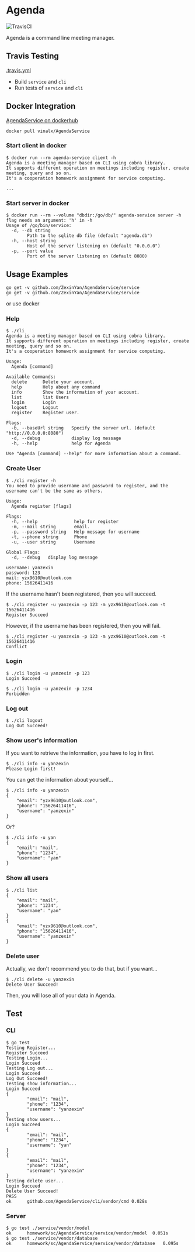 # Agenda

![TravisCI](https://travis-ci.org/Ace-0/AgendaService.svg?branch=master)

Agenda is a command line meeting manager.

## Travis Testing

[.travis.yml]()

- Build `service` and `cli`
- Run tests of `service` and `cli`

## Docker Integration

[AgendaService on dockerhub](https://hub.docker.com/r/vinalx/agendaservice/)

```
docker pull vinalx/AgendaService
```

### Start client in docker

```
$ docker run --rm agenda-service client -h
Agenda is a meeting manager based on CLI using cobra library.
It supports different operation on meetings including register, create meeting, query and so on.
It's a cooperation homework assignment for service computing.

...
```

### Start server in docker

```
$ docker run --rm --volume "dbdir:/go/db/" agenda-service server -h
flag needs an argument: 'h' in -h
Usage of /go/bin/service:
  -d, --db string
    	Path to the sqlite db file (default "agenda.db")
  -h, --host string
    	Host of the server listening on (default "0.0.0.0")
  -p, --port value
    	Port of the server listening on (default 8080)
```

## Usage Examples

```
go get -v github.com/ZexinYan/AgendaService/service
go get -v github.com/ZexinYan/AgendaService/service
```

or use docker

### Help

```
$ ./cli
Agenda is a meeting manager based on CLI using cobra library.
It supports different operation on meetings including register, create meeting, query and so on.
It's a cooperation homework assignment for service computing.

Usage:
  Agenda [command]

Available Commands:
  delete      Delete your account.
  help        Help about any command
  info        Show the information of your account.
  list        list Users
  login       Login
  logout      Logout
  register    Register user.

Flags:
  -b, --baseUrl string   Specify the server url. (default "http://0.0.0.0:8080")
  -d, --debug            display log message
  -h, --help             help for Agenda

Use "Agenda [command] --help" for more information about a command.

```


### Create User

```
$ ./cli register -h
You need to provide username and password to register, and the username can't be the same as others.

Usage:
  Agenda register [flags]

Flags:
  -h, --help              help for register
  -m, --mail string       email.
  -p, --password string   Help message for username
  -t, --phone string      Phone
  -u, --user string       Username

Global Flags:
  -d, --debug   display log message
```


```
username: yanzexin
password: 123
mail: yzx9610@outlook.com
phone: 15626411416
```

If the username hasn't been registered, then you will succeed.

```
$ ./cli register -u yanzexin -p 123 -m yzx9610@outlook.com -t 15626411416
Register Succeed
```

However, if the username has been registered, then you will fail.

```
$ ./cli register -u yanzexin -p 123 -m yzx9610@outlook.com -t 15626411416
Conflict
```

### Login

```
$ ./cli login -u yanzexin -p 123
Login Succeed
```


```
$ ./cli login -u yanzexin -p 1234
Forbidden
```

### Log out

```
$ ./cli logout
Log Out Succeed!
```

### Show user's information
If you want to retrieve the information, you have to log in first.

```
$ ./cli info -u yanzexin
Please Login first!
```

You can get the information about yourself...

```
$ ./cli info -u yanzexin
{
	"email": "yzx9610@outlook.com",
	"phone": "15626411416",
	"username": "yanzexin"
}
```

Or?

```
$ ./cli info -u yan
{
	"email": "mail",
	"phone": "1234",
	"username": "yan"
}
```

### Show all users

```
$ ./cli list
{
	"email": "mail",
	"phone": "1234",
	"username": "yan"
}
{
	"email": "yzx9610@outlook.com",
	"phone": "15626411416",
	"username": "yanzexin"
}
```

### Delete user
Actually, we don't recommend you to do that, but if you want...


```
$ ./cli delete -u yanzexin
Delete User Succeed!
```

Then, you will lose all of your data in Agenda.

## Test

### CLI

```
$ go test
Testing Register...
Register Succeed
Testing Login...
Login Succeed
Testing Log out...
Login Succeed
Log Out Succeed!
Testing show information...
Login Succeed
{
        "email": "mail",
        "phone": "1234",
        "username": "yanzexin"
}
Testing show users...
Login Succeed
{
        "email": "mail",
        "phone": "1234",
        "username": "yan"
}
{
        "email": "mail",
        "phone": "1234",
        "username": "yanzexin"
}
Testing delete user...
Login Succeed
Delete User Succeed!
PASS
ok      github.com/AgendaService/cli/vendor/cmd 0.028s

```

### Server

```
$ go test ./service/vendor/model
ok  	homework/sc/AgendaService/service/vendor/model	0.051s
$ go test ./service/vendor/database
ok  	homework/sc/AgendaService/service/vendor/database	0.095s
```